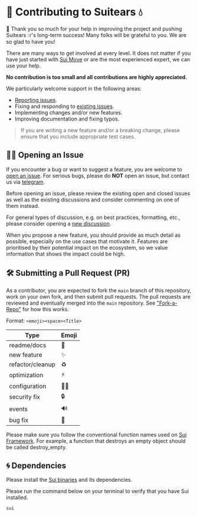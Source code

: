 # 🫡 Contributing to Suitears 💧

🙏 Thank you so much for your help in improving the project and pushing Suitears 💧r's long-term success! Many folks will be grateful to you. We are so glad to have you!

There are many ways to get involved at every level. It does not matter if you have just started with [Sui Move](https://docs.sui.io/learn/about-sui) or are the most experienced expert, we can use your help.

**No contribution is too small and all contributions are highly appreciated.**

We particularly welcome support in the following areas:

- [Reporting issues](https://github.com/interest-protocol/suitears/issues/new).
- Fixing and responding to [existing issues](https://github.com/interest-protocol/suitears/issues).
- Implementing changes and/or new features.
- Improving documentation and fixing typos.

> If you are writing a new feature and/or a breaking change, please ensure that you include appropriate test cases.

## 🙋‍♀️ Opening an Issue

If you encounter a bug or want to suggest a feature, you are welcome to [open an issue](https://github.com/interest-protocol/suitears/issues/new). For serious bugs, please do **NOT** open an issue, but contact us via [telegram](https://t.me/josemvcerqueira).

Before opening an issue, please review the existing open and closed issues as well as the existing discussions and consider commenting on one of them instead.

For general types of discussion, e.g. on best practices, formatting, etc., please consider opening a [new discussion](https://github.com/interest-protocol/suitears/issues/new).

When you propose a new feature, you should provide as much detail as possible, especially on the use cases that motivate it. Features are prioritised by their potential impact on the ecosystem, so we value information that shows the impact could be high.

## 🛠 Submitting a Pull Request (PR)

As a contributor, you are expected to fork the `main` branch of this repository, work on your own fork, and then submit pull requests. The pull requests are reviewed and eventually merged into the `main` repository. See ["Fork-a-Repo"](https://help.github.com/articles/fork-a-repo) for how this works.

Format: `<emoji><space><Title>`

| Type             | Emoji |
| ---------------- | ----- |
| readme/docs      | 📝    |
| new feature      | ✨    |
| refactor/cleanup | ♻️    |
| optimization     | ⚡️   |
| configuration    | 👷‍♂️    |
| security fix     | 🔒    |
| events           | 🔊    |
| bug fix          | 🐞    |

Please make sure you follow the conventional function names used on [Sui Framework](https://github.com/MystenLabs/sui/tree/main/crates/sui-framework/packages/sui-framework). For example, a function that destroys an empty object should be called destroy_empty.

## 🌀 Dependencies

Please install the [Sui binaries](https://docs.sui.io/build/install) and its dependencies.

Please run the command below on your terminal to verify that you have Sui installed.

```console
sui
```
